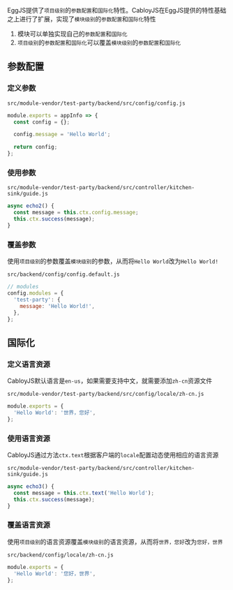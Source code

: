 EggJS提供了`项目级别`的`参数配置`和`国际化`特性。CabloyJS在EggJS提供的特性基础之上进行了扩展，实现了`模块级别`的`参数配置`和`国际化`特性
1. 模块可以单独实现自己的`参数配置`和`国际化`
2. `项目级别`的`参数配置`和`国际化`可以覆盖`模块级别`的`参数配置`和`国际化`

## 参数配置

### 定义参数

`src/module-vendor/test-party/backend/src/config/config.js`

``` javascript
module.exports = appInfo => {
  const config = {};

  config.message = 'Hello World';

  return config;
};
```

### 使用参数

`src/module-vendor/test-party/backend/src/controller/kitchen-sink/guide.js`

``` javascript
async echo2() {
  const message = this.ctx.config.message;
  this.ctx.success(message);
}
```

### 覆盖参数

使用`项目级别`的参数覆盖`模块级别`的参数，从而将`Hello World`改为`Hello World!`

`src/backend/config/config.default.js`

``` javascript
// modules
config.modules = {
  'test-party': {
    message: 'Hello World!',
  },
};
```

## 国际化

### 定义语言资源

CabloyJS默认语言是`en-us`，如果需要支持中文，就需要添加`zh-cn`资源文件

`src/module-vendor/test-party/backend/src/config/locale/zh-cn.js`

``` javascript
module.exports = {
  'Hello World': '世界，您好',
};
```

### 使用语言资源

CabloyJS通过方法`ctx.text`根据客户端的`locale`配置动态使用相应的语言资源

`src/module-vendor/test-party/backend/src/controller/kitchen-sink/guide.js`

``` javascript
async echo3() {
  const message = this.ctx.text('Hello World');
  this.ctx.success(message);
}
```

### 覆盖语言资源

使用`项目级别`的语言资源覆盖`模块级别`的语言资源，从而将`世界，您好`改为`您好，世界`

`src/backend/config/locale/zh-cn.js`

``` javascript
module.exports = {
  'Hello World': '您好，世界',
};
```


